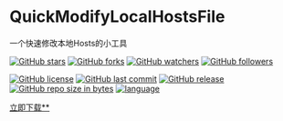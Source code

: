 # QuickModifyLocalHostsFile
一个快速修改本地Hosts的小工具



[![GitHub stars](https://img.shields.io/github/stars/itning/QuickModifyLocalHostsFile.svg?style=social&label=Stars)]()
[![GitHub forks](https://img.shields.io/github/forks/itning/QuickModifyLocalHostsFile.svg?style=social&label=Fork)]()
[![GitHub watchers](https://img.shields.io/github/watchers/itning/QuickModifyLocalHostsFile.svg?style=social&label=Watch)]()
[![GitHub followers](https://img.shields.io/github/followers/itning.svg?style=social&label=Follow)]()

[![GitHub license](https://img.shields.io/github/license/itning/QuickModifyLocalHostsFile.svg)](https://github.com/itning/QuickModifyLocalHostsFile/blob/master/LICENSE)
[![GitHub last commit](https://img.shields.io/github/last-commit/itning/QuickModifyLocalHostsFile.svg)]()
[![GitHub release](https://img.shields.io/github/release/itning/QuickModifyLocalHostsFile.svg)](https://github.com/itning/QuickModifyLocalHostsFile/releases)
[![GitHub repo size in bytes](https://img.shields.io/github/repo-size/itning/QuickModifyLocalHostsFile.svg)]()
[![language](https://img.shields.io/badge/language-C%23-orange.svg)]()



[立即下载**](https://github.com/itning/QuickModifyLocalHostsFile/releases)